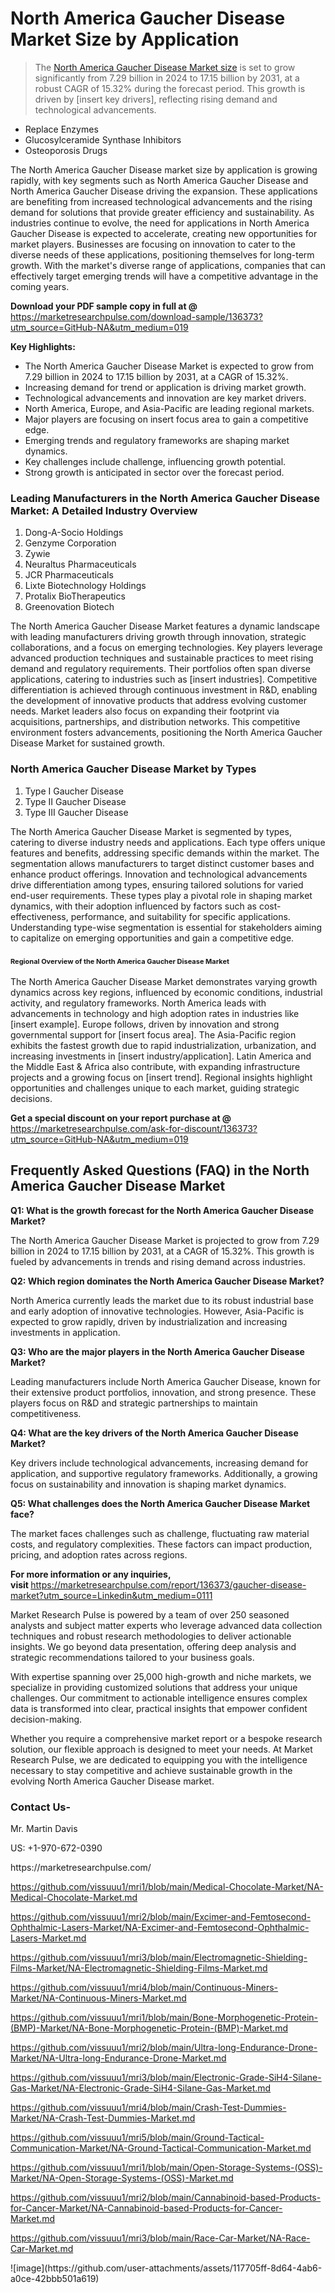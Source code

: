 <h1>North America Gaucher Disease Market&nbsp;Size by Application</h1><blockquote><p>The <a href="https://marketresearchpulse.com/download-sample/136373?utm_source=GitHub-NA&amp;utm_medium=019">North America Gaucher Disease Market size</a> is set to grow significantly from 7.29 billion in 2024 to 17.15 billion by 2031, at a robust CAGR of 15.32% during the forecast period. This growth is driven by [insert key drivers], reflecting rising demand and technological advancements.</p></blockquote><ul><li>Replace Enzymes<li> Glucosylceramide Synthase Inhibitors<li> Osteoporosis Drugs</li></ul><p>The North America Gaucher Disease market size by application is growing rapidly, with key segments such as North America Gaucher Disease and North America Gaucher Disease driving the expansion. These applications are benefiting from increased technological advancements and the rising demand for solutions that provide greater efficiency and sustainability. As industries continue to evolve, the need for applications in North America Gaucher Disease is expected to accelerate, creating new opportunities for market players. Businesses are focusing on innovation to cater to the diverse needs of these applications, positioning themselves for long-term growth. With the market's diverse range of applications, companies that can effectively target emerging trends will have a competitive advantage in the coming years.</p><p><strong>Download your PDF sample copy in full at @ </strong><a href="https://marketresearchpulse.com/download-sample/136373?utm_source=GitHub-NA&amp;utm_medium=019">https://marketresearchpulse.com/download-sample/136373?utm_source=GitHub-NA&amp;utm_medium=019</a></p><p><strong>Key Highlights: </strong></p><ul><li>The North America Gaucher Disease Market is expected to grow from 7.29 billion in 2024 to 17.15 billion by 2031, at a CAGR of 15.32%.</li><li>Increasing demand for trend or application is driving market growth.</li><li>Technological advancements and innovation are key market drivers.</li><li>North America, Europe, and Asia-Pacific are leading regional markets.</li><li>Major players are focusing on insert focus area to gain a competitive edge.</li><li>Emerging trends and regulatory frameworks are shaping market dynamics.</li><li>Key challenges include challenge, influencing growth potential.</li><li>Strong growth is anticipated in sector over the forecast period.</li></ul><h3>Leading Manufacturers in the North America Gaucher Disease Market: A Detailed Industry Overview</h3><ol><li>Dong-A-Socio Holdings</li><li>Genzyme Corporation</li><li>Zywie</li><li>Neuraltus Pharmaceuticals</li><li>JCR Pharmaceuticals</li><li>Lixte Biotechnology Holdings</li><li>Protalix BioTherapeutics</li><li>Greenovation Biotech</li></ol><div class="flex max-w-full flex-col flex-grow"><div class="min-h-8 text-message flex w-full flex-col items-end gap-2 whitespace-normal break-words [.text-message+&amp;]:mt-5" dir="auto" data-message-author-role="assistant" data-message-id="fd8432e4-4910-450d-b182-61b7bfb0a01f" data-message-model-slug="gpt-4o"><div class="flex w-full flex-col gap-1 empty:hidden first:pt-[3px]"><div class="markdown prose w-full break-words dark:prose-invert light"><p>The North America Gaucher Disease Market features a dynamic landscape with leading manufacturers driving growth through innovation, strategic collaborations, and a focus on emerging technologies. Key players leverage advanced production techniques and sustainable practices to meet rising demand and regulatory requirements. Their portfolios often span diverse applications, catering to industries such as [insert industries]. Competitive differentiation is achieved through continuous investment in R&amp;D, enabling the development of innovative products that address evolving customer needs. Market leaders also focus on expanding their footprint via acquisitions, partnerships, and distribution networks. This competitive environment fosters advancements, positioning the North America Gaucher Disease Market for sustained growth.</p></div></div></div></div><h3>North America Gaucher Disease Market by Types</h3><ol><li>Type I Gaucher Disease<li> Type II Gaucher Disease<li> Type III Gaucher Disease</li></ol><div class="flex max-w-full flex-col flex-grow"><div class="min-h-8 text-message flex w-full flex-col items-end gap-2 whitespace-normal break-words [.text-message+&amp;]:mt-5" dir="auto" data-message-author-role="assistant" data-message-id="084470be-0bb7-4664-bddf-5156b4f41249" data-message-model-slug="gpt-4o-mini"><div class="flex w-full flex-col gap-1 empty:hidden first:pt-[3px]"><div class="markdown prose w-full break-words dark:prose-invert light"><p>The North America Gaucher Disease Market is segmented by types, catering to diverse industry needs and applications. Each type offers unique features and benefits, addressing specific demands within the market. The segmentation allows manufacturers to target distinct customer bases and enhance product offerings. Innovation and technological advancements drive differentiation among types, ensuring tailored solutions for varied end-user requirements. These types play a pivotal role in shaping market dynamics, with their adoption influenced by factors such as cost-effectiveness, performance, and suitability for specific applications. Understanding type-wise segmentation is essential for stakeholders aiming to capitalize on emerging opportunities and gain a competitive edge.</p></div></div></div></div><h3><span style="font-size: 11px;">Regional Overview of the North America Gaucher Disease Market</span></h3><div class="flex max-w-full flex-col flex-grow"><div class="min-h-8 text-message flex w-full flex-col items-end gap-2 whitespace-normal break-words [.text-message+&amp;]:mt-5" dir="auto" data-message-author-role="assistant" data-message-id="e9038762-ce64-4e30-91c9-9bd413514231" data-message-model-slug="gpt-4o-mini"><div class="flex w-full flex-col gap-1 empty:hidden first:pt-[3px]"><div class="markdown prose w-full break-words dark:prose-invert light"><p>The North America Gaucher Disease Market demonstrates varying growth dynamics across key regions, influenced by economic conditions, industrial activity, and regulatory frameworks. North America leads with advancements in technology and high adoption rates in industries like [insert example]. Europe follows, driven by innovation and strong governmental support for [insert focus area]. The Asia-Pacific region exhibits the fastest growth due to rapid industrialization, urbanization, and increasing investments in [insert industry/application]. Latin America and the Middle East &amp; Africa also contribute, with expanding infrastructure projects and a growing focus on [insert trend]. Regional insights highlight opportunities and challenges unique to each market, guiding strategic decisions.</p></div></div></div></div><p><strong>Get a special discount on your report purchase at @ </strong><a href="https://marketresearchpulse.com/ask-for-discount/136373?utm_source=GitHub-NA&amp;utm_medium=019">https://marketresearchpulse.com/ask-for-discount/136373?utm_source=GitHub-NA&amp;utm_medium=019</a></p><h2>Frequently Asked Questions (FAQ) in the North America Gaucher Disease Market</h2><p><strong>Q1: What is the growth forecast for the North America Gaucher Disease Market?</strong></p><p>The North America Gaucher Disease Market is projected to grow from 7.29 billion in 2024 to 17.15 billion by 2031, at a CAGR of 15.32%. This growth is fueled by advancements in trends and rising demand across industries.</p><p><strong>Q2: Which region dominates the North America Gaucher Disease Market?</strong></p><p>North America currently leads the market due to its robust industrial base and early adoption of innovative technologies. However, Asia-Pacific is expected to grow rapidly, driven by industrialization and increasing investments in application.</p><p><strong>Q3: Who are the major players in the North America Gaucher Disease Market?</strong></p><p>Leading manufacturers include North America Gaucher Disease, known for their extensive product portfolios, innovation, and strong presence. These players focus on R&amp;D and strategic partnerships to maintain competitiveness.</p><p><strong>Q4: What are the key drivers of the North America Gaucher Disease Market?</strong></p><p>Key drivers include technological advancements, increasing demand for application, and supportive regulatory frameworks. Additionally, a growing focus on sustainability and innovation is shaping market dynamics.</p><p><strong>Q5: What challenges does the North America Gaucher Disease Market face?</strong></p><p>The market faces challenges such as challenge, fluctuating raw material costs, and regulatory complexities. These factors can impact production, pricing, and adoption rates across regions.</p><p><strong>For more information or any inquiries, visit&nbsp;</strong><a href="https://marketresearchpulse.com/report/136373/gaucher-disease-market?utm_source=Linkedin&utm_medium=0111">https://marketresearchpulse.com/report/136373/gaucher-disease-market?utm_source=Linkedin&utm_medium=0111</a></p><p>Market Research Pulse is powered by a team of over 250 seasoned analysts and subject matter experts who leverage advanced data collection techniques and robust research methodologies to deliver actionable insights. We go beyond data presentation, offering deep analysis and strategic recommendations tailored to your business goals.</p><p>With expertise spanning over 25,000 high-growth and niche markets, we specialize in providing customized solutions that address your unique challenges. Our commitment to actionable intelligence ensures complex data is transformed into clear, practical insights that empower confident decision-making.</p><p>Whether you require a comprehensive market report or a bespoke research solution, our flexible approach is designed to meet your needs. At Market Research Pulse, we are dedicated to equipping you with the intelligence necessary to stay competitive and achieve sustainable growth in the evolving North America Gaucher Disease market.</p><h3><strong>Contact Us-</strong></h3><p>Mr. Martin Davis</p><p>US: +1-970-672-0390</p><p>https://marketresearchpulse.com/</p><p><a href="https://github.com/vissuuu1/mri1/blob/main/Medical-Chocolate-Market/NA-Medical-Chocolate-Market.md">https://github.com/vissuuu1/mri1/blob/main/Medical-Chocolate-Market/NA-Medical-Chocolate-Market.md</a></p><p><a href="https://github.com/vissuuu1/mri2/blob/main/Excimer-and-Femtosecond-Ophthalmic-Lasers-Market/NA-Excimer-and-Femtosecond-Ophthalmic-Lasers-Market.md">https://github.com/vissuuu1/mri2/blob/main/Excimer-and-Femtosecond-Ophthalmic-Lasers-Market/NA-Excimer-and-Femtosecond-Ophthalmic-Lasers-Market.md</a></p><p><a href="https://github.com/vissuuu1/mri3/blob/main/Electromagnetic-Shielding-Films-Market/NA-Electromagnetic-Shielding-Films-Market.md">https://github.com/vissuuu1/mri3/blob/main/Electromagnetic-Shielding-Films-Market/NA-Electromagnetic-Shielding-Films-Market.md</a></p><p><a href="https://github.com/vissuuu1/mri4/blob/main/Continuous-Miners-Market/NA-Continuous-Miners-Market.md">https://github.com/vissuuu1/mri4/blob/main/Continuous-Miners-Market/NA-Continuous-Miners-Market.md</a></p><p><a href="https://github.com/vissuuu1/mri1/blob/main/Bone-Morphogenetic-Protein-(BMP)-Market/NA-Bone-Morphogenetic-Protein-(BMP)-Market.md">https://github.com/vissuuu1/mri1/blob/main/Bone-Morphogenetic-Protein-(BMP)-Market/NA-Bone-Morphogenetic-Protein-(BMP)-Market.md</a></p><p><a href="https://github.com/vissuuu1/mri2/blob/main/Ultra-long-Endurance-Drone-Market/NA-Ultra-long-Endurance-Drone-Market.md">https://github.com/vissuuu1/mri2/blob/main/Ultra-long-Endurance-Drone-Market/NA-Ultra-long-Endurance-Drone-Market.md</a></p><p><a href="https://github.com/vissuuu1/mri3/blob/main/Electronic-Grade-SiH4-Silane-Gas-Market/NA-Electronic-Grade-SiH4-Silane-Gas-Market.md">https://github.com/vissuuu1/mri3/blob/main/Electronic-Grade-SiH4-Silane-Gas-Market/NA-Electronic-Grade-SiH4-Silane-Gas-Market.md</a></p><p><a href="https://github.com/vissuuu1/mri4/blob/main/Crash-Test-Dummies-Market/NA-Crash-Test-Dummies-Market.md">https://github.com/vissuuu1/mri4/blob/main/Crash-Test-Dummies-Market/NA-Crash-Test-Dummies-Market.md</a></p><p><a href="https://github.com/vissuuu1/mri5/blob/main/Ground-Tactical-Communication-Market/NA-Ground-Tactical-Communication-Market.md">https://github.com/vissuuu1/mri5/blob/main/Ground-Tactical-Communication-Market/NA-Ground-Tactical-Communication-Market.md</a></p><p><a href="https://github.com/vissuuu1/mri1/blob/main/Open-Storage-Systems-(OSS)-Market/NA-Open-Storage-Systems-(OSS)-Market.md">https://github.com/vissuuu1/mri1/blob/main/Open-Storage-Systems-(OSS)-Market/NA-Open-Storage-Systems-(OSS)-Market.md</a></p><p><a href="https://github.com/vissuuu1/mri2/blob/main/Cannabinoid-based-Products-for-Cancer-Market/NA-Cannabinoid-based-Products-for-Cancer-Market.md">https://github.com/vissuuu1/mri2/blob/main/Cannabinoid-based-Products-for-Cancer-Market/NA-Cannabinoid-based-Products-for-Cancer-Market.md</a></p><p><a href="https://github.com/vissuuu1/mri3/blob/main/Race-Car-Market/NA-Race-Car-Market.md">https://github.com/vissuuu1/mri3/blob/main/Race-Car-Market/NA-Race-Car-Market.md</a></p>
![image](https://github.com/user-attachments/assets/117705ff-8d64-4ab6-a0ce-42bbb501a619)
